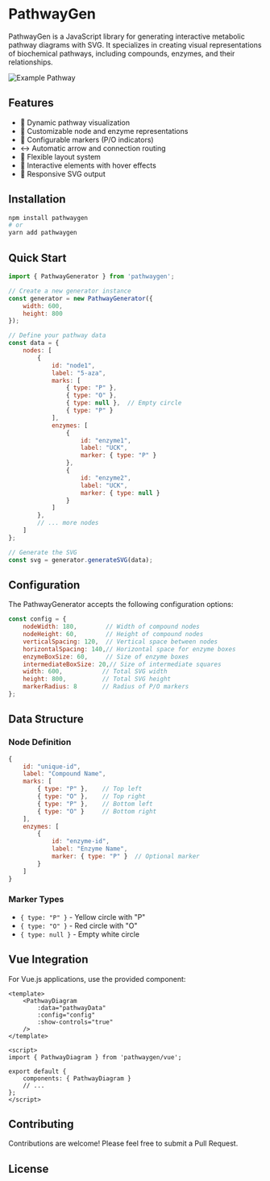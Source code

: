 # PathwayGen

PathwayGen is a JavaScript library for generating interactive metabolic pathway diagrams with SVG. It specializes in creating visual representations of biochemical pathways, including compounds, enzymes, and their relationships.

![Example Pathway](placeholder-for-screenshot.png)

## Features

- 🔄 Dynamic pathway visualization
- 🎯 Customizable node and enzyme representations
- 🎨 Configurable markers (P/O indicators)
- ↔️ Automatic arrow and connection routing
- 📐 Flexible layout system
- 🎯 Interactive elements with hover effects
- 📱 Responsive SVG output

## Installation

```bash
npm install pathwaygen
# or
yarn add pathwaygen
```

## Quick Start

```javascript
import { PathwayGenerator } from 'pathwaygen';

// Create a new generator instance
const generator = new PathwayGenerator({
    width: 600,
    height: 800
});

// Define your pathway data
const data = {
    nodes: [
        {
            id: "node1",
            label: "5-aza",
            marks: [
                { type: "P" },
                { type: "O" },
                { type: null },  // Empty circle
                { type: "P" }
            ],
            enzymes: [
                { 
                    id: "enzyme1", 
                    label: "UCK",
                    marker: { type: "P" }
                },
                { 
                    id: "enzyme2", 
                    label: "UCK",
                    marker: { type: null }
                }
            ]
        },
        // ... more nodes
    ]
};

// Generate the SVG
const svg = generator.generateSVG(data);
```

## Configuration

The PathwayGenerator accepts the following configuration options:

```javascript
const config = {
    nodeWidth: 180,        // Width of compound nodes
    nodeHeight: 60,        // Height of compound nodes
    verticalSpacing: 120,  // Vertical space between nodes
    horizontalSpacing: 140,// Horizontal space for enzyme boxes
    enzymeBoxSize: 60,     // Size of enzyme boxes
    intermediateBoxSize: 20,// Size of intermediate squares
    width: 600,           // Total SVG width
    height: 800,          // Total SVG height
    markerRadius: 8       // Radius of P/O markers
};
```

## Data Structure

### Node Definition
```javascript
{
    id: "unique-id",
    label: "Compound Name",
    marks: [
        { type: "P" },    // Top left
        { type: "O" },    // Top right
        { type: "P" },    // Bottom left
        { type: "O" }     // Bottom right
    ],
    enzymes: [
        {
            id: "enzyme-id",
            label: "Enzyme Name",
            marker: { type: "P" }  // Optional marker
        }
    ]
}
```

### Marker Types
- `{ type: "P" }` - Yellow circle with "P"
- `{ type: "O" }` - Red circle with "O"
- `{ type: null }` - Empty white circle

## Vue Integration

For Vue.js applications, use the provided component:

```vue
<template>
    <PathwayDiagram 
        :data="pathwayData"
        :config="config"
        :show-controls="true"
    />
</template>

<script>
import { PathwayDiagram } from 'pathwaygen/vue';

export default {
    components: { PathwayDiagram }
    // ...
};
</script>
```

## Contributing

Contributions are welcome! Please feel free to submit a Pull Request.

## License
